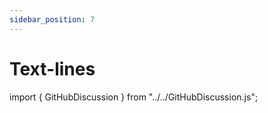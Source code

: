 ```yaml
---
sidebar_position: 7
---
```


# Text-lines

import { GitHubDiscussion } from "../../GitHubDiscussion.js";



<GitHubDiscussion ghid="20" />